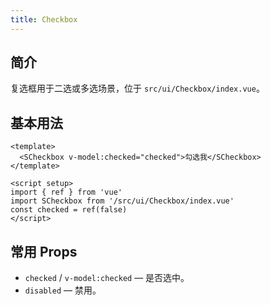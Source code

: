 ```yaml
---
title: Checkbox
---
```


## 简介

复选框用于二选或多选场景，位于 `src/ui/Checkbox/index.vue`。

## 基本用法

```vue
<template>
  <SCheckbox v-model:checked="checked">勾选我</SCheckbox>
</template>

<script setup>
import { ref } from 'vue'
import SCheckbox from '/src/ui/Checkbox/index.vue'
const checked = ref(false)
</script>
```

## 常用 Props

- `checked` / `v-model:checked` — 是否选中。
- `disabled` — 禁用。
